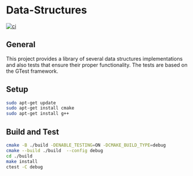 # Data-Structures

[![ci](https://github.com/christosgalano/DataStructures/actions/workflows/ci.yaml/badge.svg?branch=main)](https://github.com/christosgalano/DataStructures/actions/workflows/ci.yaml)

## General

This project provides a library of several data structures implementations and also tests that ensure their proper functionality.
The tests are based on the GTest framework.

## Setup

``` bash
sudo apt-get update
sudo apt-get install cmake
sudo apt-get install g++
```

## Build and Test

```bash
cmake -B ./build -DENABLE_TESTING=ON -DCMAKE_BUILD_TYPE=debug
cmake --build ./build  --config debug
cd ./build
make install
ctest -C debug
```
